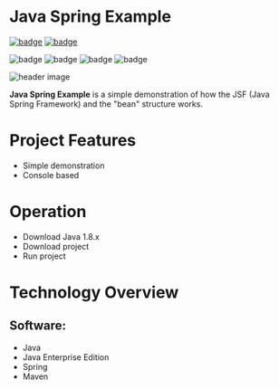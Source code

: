 # Java Spring Example

[![badge](https://img.shields.io/badge/license-MIT-success.svg)](https://opensource.org/license/mit)
[![badge](https://img.shields.io/badge/support-PayPal-blue.svg)](https://paypal.me/d4li3n)

![badge](https://img.shields.io/badge/technology-Java-green.svg)
![badge](https://img.shields.io/badge/technology-Java_EE-green.svg)
![badge](https://img.shields.io/badge/technology-Spring-green.svg)
![badge](https://img.shields.io/badge/technology-Maven-green.svg)


![header image](https://github.com/D4LI3N/SHAS/blob/master/JavaSpringExample/Diagram-UML.jpg?raw=true)



**Java Spring Example** is a simple demonstration of how the JSF (Java Spring Framework) and the "bean" structure works.

# Project Features
- Simple demonstration
- Console based

# Operation
- Download Java 1.8.x
- Download project
- Run project

# Technology Overview
## Software:
- Java
- Java Enterprise Edition
- Spring
- Maven
